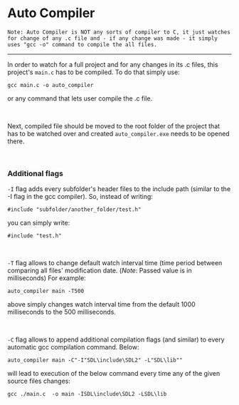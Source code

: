 # Auto Compiler
`Note: Auto Compiler is NOT any sorts of compiler to C, it just watches for change of any .c file and - if any change was made - it simply uses "gcc -o" command to compile the all files.`

---
In order to watch for a full project and for any changes in its .c files, this project's `main.c` has to be compiled. To do that simply use:
```
gcc main.c -o auto_compiler
```
or any command that lets user compile the .c file.

<br>

Next, compiled file should be moved to the root folder of the project that has to be watched over and created `auto_compiler.exe` needs to be opened there.

<br>

### Additional flags

`-I` flag adds every subfolder's header files to the include path (similar to the -I flag in the gcc compiler). So, instead of writing:

```
#include "subfolder/another_folder/test.h"
```

you can simply write:

```
#include "test.h"
```

<br>

`-T` flag allows to change default watch interval time (time period between comparing all files' modification date. (*Note*: Passed value is in milliseconds) For example:

```
auto_compiler main -T500
```

above simply changes watch interval time from the default 1000 milliseconds to the 500 milliseconds.

<br>

`-C` flag allows to append additional compilation flags (and similar) to every automatic gcc compilation command. Below:

```
auto_compiler main -C"-I"SDL\include\SDL2" -L"SDL\lib""
```

will lead to execution of the below command every time any of the given source files changes:

```
gcc ./main.c  -o main -ISDL\include\SDL2 -LSDL\lib
```